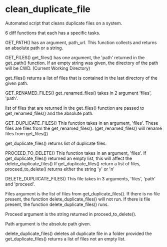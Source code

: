 # clean_duplicate_file
Automated script that cleans duplicate files on a system.

6 diff functions that each has a specific tasks.

GET_PATH()
has an argument, path_url.
This function collects and returns an absolute path or a string.

GET_FILES()
get_files() has one argument, the 'path' returned in the get_path() function.
If an empty string was given, the directory of the path will be CWD.
(Current Working Directory)

get_files() returns a list of files that is contained in the last directory  of the given path.

GET_RENAMED_FILES()
get_renamed_files() takes in 2 argument 'files', 'path'.

list of files that are returned in the get_files() function are passed
to get_renamed_files() and the absolute path.

GET_DUPLICATE_FILES()
This function takes in an argument, 'files'.
These files are files from the get_renamed_files().
(get_renamed_files() will rename files from get_files())

get_duplicate_files() returns list of duplicate files.

PROCEED_TO_DELETE()
This function takes in an argument, 'files'.
If get_duplicate_files() returned an empty list, this will affect 
the delete_duplicate_files()
If get_duplicate_files() return a list of files, proceed_to_delete()
returns either the string 'y' or 'n'

DELETE_DUPLIICATE_FILES()
This file takes in 3 arguments,
'files', 'path' and 'proceed'.

Files argument is the list of files from get_duplicate_files().
If there is no file present, the function delete_duplicate_files() will not run.
If there is file present, the function delete_duplicate_files() runs.

Proceed argument is the string returned in proceed_to_delete().

Path argument is the absolute path given.

delete_duplicate_files() deletes all duplicate file in a folder provided the get_duplicate_files() returns a list of files not an empty list.

